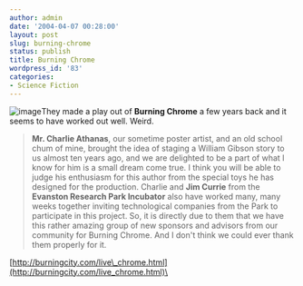 ```yaml
---
author: admin
date: '2004-04-07 00:28:00'
layout: post
slug: burning-chrome
status: publish
title: Burning Chrome
wordpress_id: '83'
categories:
- Science Fiction
---
```


![image](http://burningcity.com/Chrome_Web_Images/Chrome_poster.jpg)They
made a play out of **Burning Chrome** a few years back and it seems to
have worked out well. Weird.

> **Mr. Charlie Athanas**, our sometime poster artist, and an old school
> chum of mine, brought the idea of staging a William Gibson story to us
> almost ten years ago, and we are delighted to be a part of what I know
> for him is a small dream come true. I think you will be able to judge
> his enthusiasm for this author from the special toys he has designed
> for the production. Charlie and **Jim Currie** from the **Evanston
> Research Park Incubator** also have worked many, many weeks together
> inviting technological companies from the Park to participate in this
> project. So, it is directly due to them that we have this rather
> amazing group of new sponsors and advisors from our community for
> Burning Chrome. And I don't think we could ever thank them properly
> for it.

[http://burningcity.com/live\_chrome.html](http://burningcity.com/live_chrome.html)\

